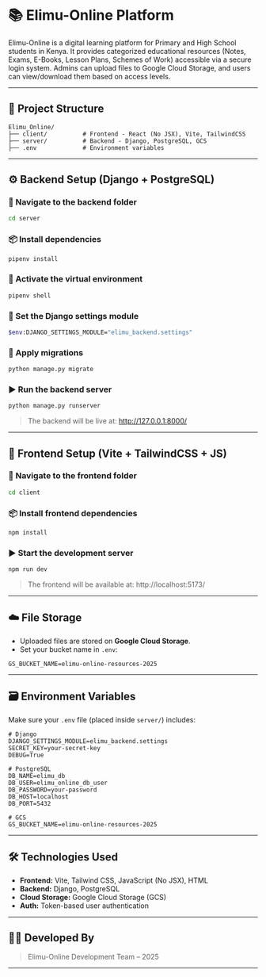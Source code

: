 # 📚 Elimu-Online Platform

Elimu-Online is a digital learning platform for Primary and High School students in Kenya. It provides categorized educational resources (Notes, Exams, E-Books, Lesson Plans, Schemes of Work) accessible via a secure login system. Admins can upload files to Google Cloud Storage, and users can view/download them based on access levels.

---

## 🚀 Project Structure

```
Elimu_Online/
├── client/          # Frontend - React (No JSX), Vite, TailwindCSS
├── server/          # Backend - Django, PostgreSQL, GCS
├── .env             # Environment variables
```

---

## ⚙️ Backend Setup (Django + PostgreSQL)

### 📁 Navigate to the backend folder
```bash
cd server
```

### 📦 Install dependencies
```bash
pipenv install
```

### 🐍 Activate the virtual environment
```bash
pipenv shell
```

### 🔧 Set the Django settings module
```bash
$env:DJANGO_SETTINGS_MODULE="elimu_backend.settings"
```

### 🔄 Apply migrations
```bash
python manage.py migrate
```

### ▶️ Run the backend server
```bash
python manage.py runserver
```

> The backend will be live at: http://127.0.0.1:8000/

---

## 🎨 Frontend Setup (Vite + TailwindCSS + JS)

### 📁 Navigate to the frontend folder
```bash
cd client
```

### 📦 Install frontend dependencies
```bash
npm install
```

### ▶️ Start the development server
```bash
npm run dev
```

> The frontend will be available at: http://localhost:5173/

---

## ☁️ File Storage

- Uploaded files are stored on **Google Cloud Storage**.
- Set your bucket name in `.env`:

```env
GS_BUCKET_NAME=elimu-online-resources-2025
```

---

## 🗃️ Environment Variables

Make sure your `.env` file (placed inside `server/`) includes:

```env
# Django
DJANGO_SETTINGS_MODULE=elimu_backend.settings
SECRET_KEY=your-secret-key
DEBUG=True

# PostgreSQL
DB_NAME=elimu_db
DB_USER=elimu_online_db_user
DB_PASSWORD=your-password
DB_HOST=localhost
DB_PORT=5432

# GCS
GS_BUCKET_NAME=elimu-online-resources-2025
```

---

## 🛠️ Technologies Used

- **Frontend:** Vite, Tailwind CSS, JavaScript (No JSX), HTML
- **Backend:** Django, PostgreSQL
- **Cloud Storage:** Google Cloud Storage (GCS)
- **Auth:** Token-based user authentication

---

## 🧑‍💻 Developed By

> Elimu-Online Development Team – 2025

---
